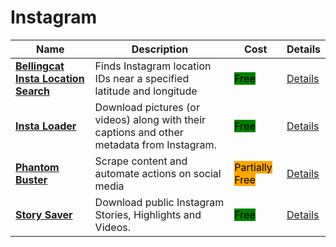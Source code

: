 # Instagram

| Name | Description | Cost | Details |
| --- | --- | --- | --- |
| [**Bellingcat Insta Location Search**](https://github.com/bellingcat/telegram-phone-number-checker) | Finds Instagram location IDs near a specified latitude and longitude | <mark style="background-color:green;">Free</mark> | [Details](../../tools/bellingcat-insta-location-search/README.md) |
| [**Insta Loader**](https://github.com/instaloader/instaloader) | Download pictures (or videos) along with their captions and other metadata from Instagram. | <mark style="background-color:green;">Free</mark> | [Details](../../tools/insta-loader/README.md) |
| [**Phantom Buster**](https://phantombuster.com) | Scrape content and automate actions on social media | <mark style="background-color:orange;">Partially Free</mark> | [Details](../../tools/phantom-buster/README.md) |
| [**Story Saver**](https://storysaver.net/) | Download public Instagram Stories, Highlights and Videos. | <mark style="background-color:green;">Free</mark> | [Details](../../tools/story-saver/README.md) |